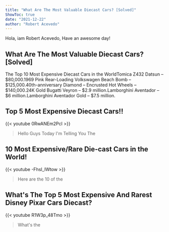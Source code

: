```yaml
---
title: "What Are The Most Valuable Diecast Cars? [Solved]"
ShowToc: true 
date: "2021-12-22"
author: "Robert Acevedo" 
---
```


Hola, iam Robert Acevedo, Have an awesome day!
## What Are The Most Valuable Diecast Cars? [Solved]
 The Top 10 Most Expensive Diecast Cars in the WorldTomica Z432 Datsun – $80,000.1969 Pink Rear-Loading Volkswagen Beach Bomb – $125,000.40th-anniversary Diamond – Encrusted Hot Wheels – $140,000.24K Gold Bugatti Veyron – $2.9 million.Lamborghini Aventador – $6 million.Lamborghini Aventador Gold – $7.5 million.

## Top 5 Most Expensive Diecast Cars!!
{{< youtube 0RwANEm2PcI >}}
>Hello Guys Today I'm Telling You The 

## 10 Most Expensive/Rare Die-cast Cars in the World!
{{< youtube -FhsI_IWtow >}}
>Here are the 10 of the 

## What's The Top 5 Most Expensive And Rarest Disney Pixar Cars Diecast?
{{< youtube R1W3p_48Tmo >}}
>What's the 

